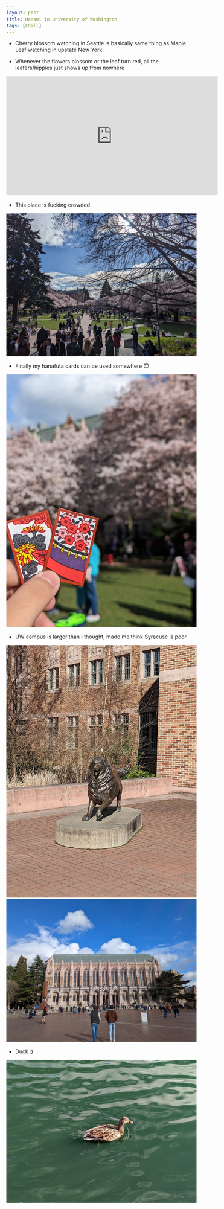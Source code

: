 ```yaml
---
layout: post
title: Hanami in University of Washington
tags: [Chill]
---
```


- Cherry blossom watching in Seattle is basically same thing as Maple Leaf watching in upstate New York

- Whenever the flowers blossom or the leaf turn red, all the leafers/hippies just shows up from nowhere

<iframe width="560" height="315" src="https://www.youtube.com/embed/9tlNJmjuKD4?controls=0" title="YouTube video player" frameborder="0" allow="accelerometer; autoplay; clipboard-write; encrypted-media; gyroscope; picture-in-picture; web-share" allowfullscreen></iframe>

- This place is fucking crowded

<img src="/images/2023-04-01/img2.jpeg" alt="crowd" />

- Finally my hanafuta cards can be used somewhere 😇

<img src="/images/2023-04-01/img3.jpeg" alt="hanafuta" />

- UW campus is larger than I thought, made me think Syracuse is poor

<img src="/images/2023-04-01/img4.jpeg" alt="uw" />

<img src="/images/2023-04-01/img5.jpeg" alt="uw" />

- Duck :)

<img src="/images/2023-04-01/img1.jpeg" alt="duck" />
